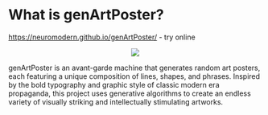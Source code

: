 <h1>What is genArtPoster?</h1>

https://neuromodern.github.io/genArtPoster/ - try online

<p align="center">
<img src="index.gif">
</p>
genArtPoster is an avant-garde machine that generates random art posters, each featuring a unique composition of lines, shapes, and phrases. Inspired by the bold typography and graphic style of classic modern era propaganda, this project uses generative algorithms to create an endless variety of visually striking and intellectually stimulating artworks.
